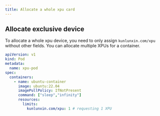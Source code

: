 ```yaml
---
title: Allocate a whole xpu card
---
```


## Allocate exclusive device

To allocate a whole xpu device, you need to only assign `kunlunxin.com/xpu` without other fields. You can allocate multiple XPUs for a container.

```yaml
apiVersion: v1
kind: Pod
metadata:
  name: xpu-pod
spec:
  containers:
    - name: ubuntu-container
      image: ubuntu:22.04
      imagePullPolicy: IfNotPresent
      command: ["sleep","infinity"]
      resources:
        limits:
          kunlunxin.com/xpu: 1 # requesting 1 XPU
```